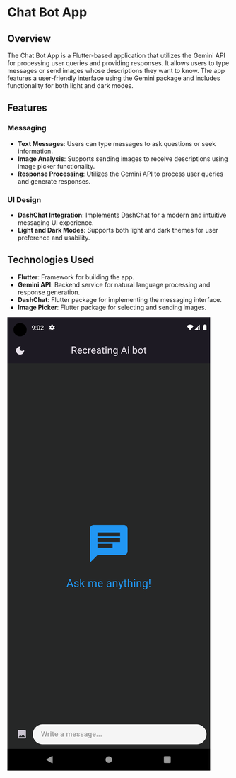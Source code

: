# Chat Bot App

## Overview

The Chat Bot App is a Flutter-based application that utilizes the Gemini API for processing user queries and providing responses. It allows users to type messages or send images whose descriptions they want to know. The app features a user-friendly interface using the Gemini package and includes functionality for both light and dark modes.

## Features

### Messaging
- **Text Messages**: Users can type messages to ask questions or seek information.
- **Image Analysis**: Supports sending images to receive descriptions using image picker functionality.
- **Response Processing**: Utilizes the Gemini API to process user queries and generate responses.

### UI Design
- **DashChat Integration**: Implements DashChat for a modern and intuitive messaging UI experience.
- **Light and Dark Modes**: Supports both light and dark themes for user preference and usability.

## Technologies Used
- **Flutter**: Framework for building the app.
- **Gemini API**: Backend service for natural language processing and response generation.
- **DashChat**: Flutter package for implementing the messaging interface.
- **Image Picker**: Flutter package for selecting and sending images.


![Chat Bot App Screenshot](assets/images/Screenshot_1721316750.png)
